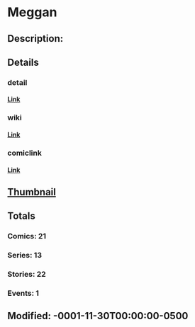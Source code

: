 # Meggan
## Description: 
## Details
### detail
#### [Link](http://marvel.com/comics/characters/1011399/meggan?utm_campaign=apiRef&utm_source=225578a89fc76f3d20fbffda5d17a88d)
### wiki
#### [Link](http://marvel.com/universe/Meggan?utm_campaign=apiRef&utm_source=225578a89fc76f3d20fbffda5d17a88d)
### comiclink
#### [Link](http://marvel.com/comics/characters/1011399/meggan?utm_campaign=apiRef&utm_source=225578a89fc76f3d20fbffda5d17a88d)
## [Thumbnail](http://i.annihil.us/u/prod/marvel/i/mg/5/20/4c002e2fa3070.jpg)
## Totals
### Comics: 21
### Series: 13
### Stories: 22
### Events: 1
## Modified: -0001-11-30T00:00:00-0500